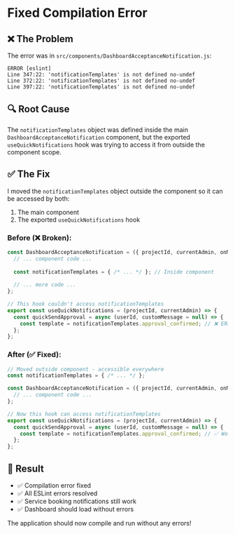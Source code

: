 # Fixed Compilation Error

## ❌ **The Problem**
The error was in `src/components/DashboardAcceptanceNotification.js`:

```
ERROR [eslint]
Line 347:22: 'notificationTemplates' is not defined no-undef
Line 372:22: 'notificationTemplates' is not defined no-undef  
Line 397:22: 'notificationTemplates' is not defined no-undef
```

## 🔍 **Root Cause**
The `notificationTemplates` object was defined inside the main `DashboardAcceptanceNotification` component, but the exported `useQuickNotifications` hook was trying to access it from outside the component scope.

## ✅ **The Fix**
I moved the `notificationTemplates` object outside the component so it can be accessed by both:
1. The main component
2. The exported `useQuickNotifications` hook

### Before (❌ Broken):
```javascript
const DashboardAcceptanceNotification = ({ projectId, currentAdmin, onNotificationSent }) => {
  // ... component code ...
  
  const notificationTemplates = { /* ... */ }; // Inside component
  
  // ... more code ...
};

// This hook couldn't access notificationTemplates
export const useQuickNotifications = (projectId, currentAdmin) => {
  const quickSendApproval = async (userId, customMessage = null) => {
    const template = notificationTemplates.approval_confirmed; // ❌ ERROR: not defined
  };
};
```

### After (✅ Fixed):
```javascript
// Moved outside component - accessible everywhere
const notificationTemplates = { /* ... */ };

const DashboardAcceptanceNotification = ({ projectId, currentAdmin, onNotificationSent }) => {
  // ... component code ...
};

// Now this hook can access notificationTemplates
export const useQuickNotifications = (projectId, currentAdmin) => {
  const quickSendApproval = async (userId, customMessage = null) => {
    const template = notificationTemplates.approval_confirmed; // ✅ Works!
  };
};
```

## 🎉 **Result**
- ✅ Compilation error fixed
- ✅ All ESLint errors resolved
- ✅ Service booking notifications still work
- ✅ Dashboard should load without errors

The application should now compile and run without any errors!

